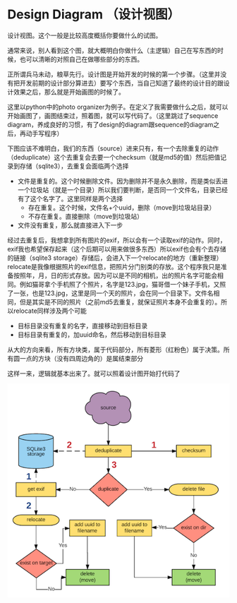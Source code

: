 # Design Diagram （设计视图）
设计视图。这个一般是比较高度概括你要做什么的试图。

通常来说，别人看到这个图，就大概明白你做什么（主逻辑）自己在写东西的时候，也可以清晰的对照自己在做哪些部分的东西。

正所谓兵马未动，粮草先行。设计图是开始开发的时候的第一个步骤。（这里并没有把开发前期的设计部分算进去）要写个东西，当自己知道了最终的设计目的跟设计效果之后，那么就是开始画图的时候了。

这里以python中的photo organizer为例子。在定义了我需要做什么之后，就可以开始画图了，画图结束过，照着图，就可以写代码了。（这里跳过了sequence diagram，养成良好的习惯，有了design的diagram跟sequence的diagram之后，再动手写程序）

下图应该不难明白，我们的东西（source）进来只有，有一个去除重复的动作（deduplicate）这个去重复会去要一个checksum（就是md5的值）然后把值记录到存储（sqlite3），去重复会面临两个选择

* 文件是重复的。这个时候删除文件。因为删除并不是永久删除，而是类似丢进一个垃圾站（就是一个目录）所以我们要判断，是否同一个文件名，目录已经有了这个名字了。这里同样是两个选择
	* 存在重复。这个时候，文件名+个uuid，删除（move到垃圾站目录）
	* 不存在重复。直接删除（move到垃圾站）
* 文件没有重复，那么就直接进入下一步

经过去重复后，我想拿到所有图片的exif，所以会有一个读取exif的动作。同时，exif我也希望保存起来（这个后期可以用来做很多东西）所以exif也会有个去存储的链接（sqlite3 storage）存储后，会进入下一个relocate的地方（重新整理）relocate是我像根据照片的exif信息，把照片分门别类的存放。这个程序我只是准备按照年，月，日的形式存放。因为可以是不同的相机，出的照片名字可能会相同。例如猫哥拿个手机照了个照片，名字是123.jpg，猫哥借一个妹子手机，又照了一张，也是123.jpg，这里是同一个天的照片，会在同一个目录下。文件名相同，但是其实是不同的照片（之前md5去重复，就保证照片本身不会重复的）。所以relocate同样涉及两个可能

* 目标目录没有重复的名字，直接移动到目标目录
* 目标目录有重复的，加uuid命名，然后移动到目标目录

从大的方向来看，所有方块类，属于代码部分，所有菱形（红粉色）属于决策。所有圆一点的方块（没有四周边角的）是属结束部分

这样一来，逻辑就基本出来了。就可以照着设计图开始打代码了


![photo_organizer.png](photo_organizer.png)
